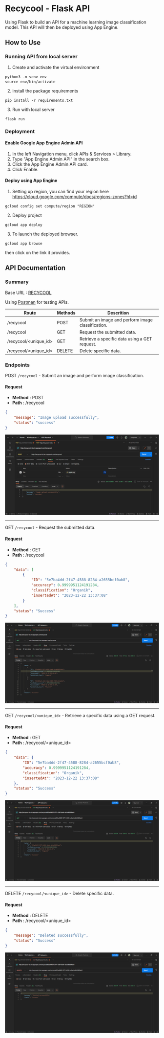 # Recycool - Flask API
Using Flask to build an API for a machine learning image classification model. This API will then be deployed using App Engine.

## How to Use

### Running API from local server

 1. Create and activate the virtual environment
  ```
 python3 -m venv env
 source env/bin/activate
 ```
 2. Install the package requirements
 ```
 pip install -r requirements.txt
 ```
 3. Run with local server
 ```
 flask run
 ```
### Deployment

#### Enable Google App Engine Admin API

 1. In the left Navigation menu, click APIs & Services > Library.
 2. Type "App Engine Admin API" in the search box.
 3. Click the App Engine Admin API card.
 4. Click Enable.

#### Deploy using App Engine

 1. Setting up region, you can find your region here https://cloud.google.com/compute/docs/regions-zones?hl=id
```
gcloud config set compute/region "REGION"
```
 2. Deploy project
```
gcloud app deploy
```
 3. To launch the deployed browser.
```
gcloud app browse
```
then click on the link it provides.

## API Documentation

### Summary
Base URL : [RECYCOOL](http://recycool-id.et.r.appspot.com/)

Using [Postman](https://www.postman.com/) for testing APIs.

| Route | Methods | Descrition |
| --------------- | --------------- | --------------- |
| /recycool    | POST    | Submit an image and perform image classification.    |
| /recycool    | GET    | Request the submitted data.    |
| /recycool/<unique_id>    | GET    | Retrieve a specific data using a GET request.    |
| /recycool/<unique_id>    | DELETE    | Delete specific data.    |

###  Endpoints 

POST `/recycool` - Submit an image and perform image classification.

#### Request 
- **Method** : POST
- **Path** : /recycool

```json
{
    "message": "Image upload successfully",
    "status": "success"
}
```
![POST](./img_documentation/post.png)

---

GET `/recycool` - Request the submitted data.

#### Request 
- **Method** : GET
- **Path** : /recycool

```json
{
    "data": [
        {
            "ID": "5e7ba4dd-2f47-4588-8284-a2655bcf0ab8",
            "accuracy": 0.9999951124191284,
            "classification": "Organik",
            "insertedAt": "2023-12-22 13:37:08"
        }
    ],
    "status": "Success"
}
```

![GET](./img_documentation/get.png)

---

GET `/recycool/<unique_id>` - Retrieve a specific data using a GET request.

#### Request 
- **Method** : GET
- **Path** : /recycool/<unique_id>

```json
{
    "data": {
        "ID": "5e7ba4dd-2f47-4588-8284-a2655bcf0ab8",
        "accuracy": 0.9999951124191284,
        "classification": "Organik",
        "insertedAt": "2023-12-22 13:37:08"
    },
    "status": "Success"
}
```

![GET ID](./img_documentation/get_byid.png)

---

DELETE `/recycool/<unique_id>` - Delete specific data.

#### Request 
- **Method** : DELETE
- **Path** : /recycool/<unique_id>

```json
{
    "message": "Deleted successfully",
    "status": "Success"
}
```

![DELETE](./img_documentation/delete_byid.png)
